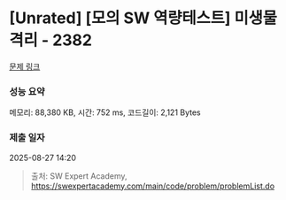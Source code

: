 # [Unrated] [모의 SW 역량테스트] 미생물 격리 - 2382 

[문제 링크](https://swexpertacademy.com/main/code/problem/problemDetail.do?contestProbId=AV597vbqAH0DFAVl) 

### 성능 요약

메모리: 88,380 KB, 시간: 752 ms, 코드길이: 2,121 Bytes

### 제출 일자

2025-08-27 14:20



> 출처: SW Expert Academy, https://swexpertacademy.com/main/code/problem/problemList.do